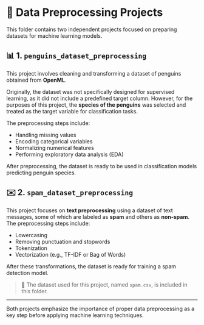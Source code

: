 # 🧹 Data Preprocessing Projects

This folder contains two independent projects focused on preparing datasets for machine learning models.

## 📊 1. `penguins_dataset_preprocessing`

This project involves cleaning and transforming a dataset of penguins obtained from **OpenML**.

Originally, the dataset was not specifically designed for supervised learning, as it did not include a predefined target column. However, for the purposes of this project, the **species of the penguins** was selected and treated as the target variable for classification tasks.

The preprocessing steps include:

- Handling missing values  
- Encoding categorical variables  
- Normalizing numerical features  
- Performing exploratory data analysis (EDA)  

After preprocessing, the dataset is ready to be used in classification models predicting penguin species.

## ✉️ 2. `spam_dataset_preprocessing`

This project focuses on **text preprocessing** using a dataset of text messages, some of which are labeled as **spam** and others as **non-spam**. The preprocessing steps include:

- Lowercasing  
- Removing punctuation and stopwords  
- Tokenization  
- Vectorization (e.g., TF-IDF or Bag of Words)  

After these transformations, the dataset is ready for training a spam detection model.

> 📎 The dataset used for this project, named `spam.csv`, is included in this folder.

---

Both projects emphasize the importance of proper data preprocessing as a key step before applying machine learning techniques.
